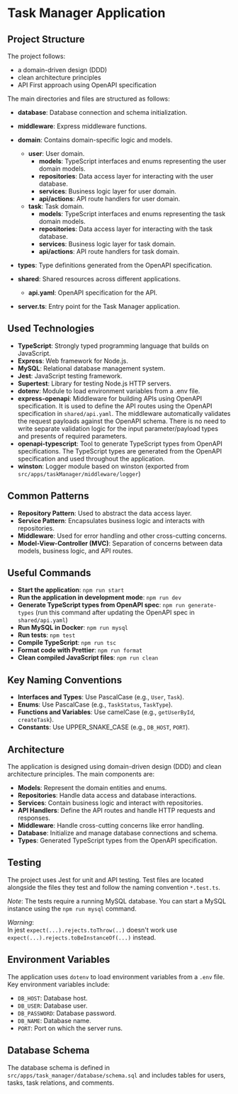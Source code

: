 # Task Manager Application

## Project Structure

The project follows:

- a domain-driven design (DDD)
- clean architecture principles
- API First approach using OpenAPI specification

The main directories and files are structured as follows:

  - **database**: Database connection and schema initialization.
  - **middleware**: Express middleware functions.
  - **domain**: Contains domain-specific logic and models.
    - **user**: User domain.
      - **models**: TypeScript interfaces and enums representing the user domain models.
      - **repositories**: Data access layer for interacting with the user database.
      - **services**: Business logic layer for user domain.
      - **api/actions**: API route handlers for user domain.
    - **task**: Task domain.
      - **models**: TypeScript interfaces and enums representing the task domain models.
      - **repositories**: Data access layer for interacting with the task database.
      - **services**: Business logic layer for task domain.
      - **api/actions**: API route handlers for task domain.
  - **types**: Type definitions generated from the OpenAPI specification.
  - **shared**: Shared resources across different applications.
    - **api.yaml**: OpenAPI specification for the API.
    
  - **server.ts**: Entry point for the Task Manager application.

## Used Technologies

- **TypeScript**: Strongly typed programming language that builds on JavaScript.
- **Express**: Web framework for Node.js.
- **MySQL**: Relational database management system.
- **Jest**: JavaScript testing framework.
- **Supertest**: Library for testing Node.js HTTP servers.
- **dotenv**: Module to load environment variables from a .env file.
- **express-openapi**: Middleware for building APIs using OpenAPI specification.
  It is used to define the API routes using the OpenAPI
  specification in `shared/api.yaml`.
  The middleware automatically validates the request payloads against the OpenAPI schema.
  There is no need to write separate validation logic for the input parameter/payload types
  and presents of required parameters.
- **openapi-typescript**: Tool to generate TypeScript types from OpenAPI specifications.
  The TypeScript types are generated from the OpenAPI specification and used throughout the application.
- **winston**: Logger module based on winston (exported from `src/apps/taskManager/middleware/logger`)


## Common Patterns

- **Repository Pattern**: Used to abstract the data access layer.
- **Service Pattern**: Encapsulates business logic and interacts with repositories.
- **Middleware**: Used for error handling and other cross-cutting concerns.
- **Model-View-Controller (MVC)**: Separation of concerns between data models, business logic, and API routes.

## Useful Commands

- **Start the application**: `npm run start`
- **Run the application in development mode**: `npm run dev`
- **Generate TypeScript types from OpenAPI spec**: `npm run generate-types` (run this command after updating the OpenAPI spec in `shared/api.yaml`)
- **Run MySQL in Docker**: `npm run mysql`
- **Run tests**: `npm test`
- **Compile TypeScript**: `npm run tsc`
- **Format code with Prettier**: `npm run format`
- **Clean compiled JavaScript files**: `npm run clean`

## Key Naming Conventions

- **Interfaces and Types**: Use PascalCase (e.g., `User`, `Task`).
- **Enums**: Use PascalCase (e.g., `TaskStatus`, `TaskType`).
- **Functions and Variables**: Use camelCase (e.g., `getUserById`, `createTask`).
- **Constants**: Use UPPER_SNAKE_CASE (e.g., `DB_HOST`, `PORT`).

## Architecture

The application is designed using domain-driven design (DDD) and clean architecture principles. The main components are:

- **Models**: Represent the domain entities and enums.
- **Repositories**: Handle data access and database interactions.
- **Services**: Contain business logic and interact with repositories.
- **API Handlers**: Define the API routes and handle HTTP requests and responses.
- **Middleware**: Handle cross-cutting concerns like error handling.
- **Database**: Initialize and manage database connections and schema.
- **Types**: Generated TypeScript types from the OpenAPI specification.

## Testing

The project uses Jest for unit and API testing. Test files are located alongside the files they test and follow the naming convention `*.test.ts`.

_Note_: The tests require a running MySQL database. You can start a MySQL instance using the `npm run mysql` command.

_Warning_:  
 In jest `expect(...).rejects.toThrow(..)` doesn't work use `expect(...).rejects.toBeInstanceOf(...)` instead.

## Environment Variables

The application uses `dotenv` to load environment variables from a `.env` file. Key environment variables include:

- `DB_HOST`: Database host.
- `DB_USER`: Database user.
- `DB_PASSWORD`: Database password.
- `DB_NAME`: Database name.
- `PORT`: Port on which the server runs.

## Database Schema

The database schema is defined in `src/apps/task_manager/database/schema.sql` and includes tables for users, tasks, task relations, and comments.
